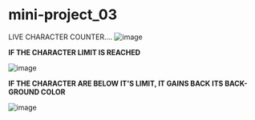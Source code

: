 # mini-project_03
LIVE CHARACTER COUNTER....
![image](https://github.com/user-attachments/assets/a089835f-a644-45b7-86cb-ca3a55a64ec5)

**IF THE CHARACTER LIMIT IS REACHED**

![image](https://github.com/user-attachments/assets/15ecab41-4b53-4de2-9ca8-12caf17e6fea)

**IF THE CHARACTER ARE BELOW IT'S LIMIT, IT GAINS BACK ITS BACK-GROUND COLOR**

![image](https://github.com/user-attachments/assets/218fbcad-6395-4d0f-a62a-a742c6185553)


